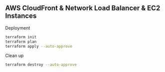 ## AWS CloudFront & Network Load Balancer & EC2 Instances

Deployment
```sh
terraform init
terraform plan
terraform apply --auto-approve
```

Clean up
```sh
terraform destroy --auto-approve
```